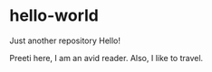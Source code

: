 # hello-world
Just another repository
Hello!

Preeti here, I am an avid reader. Also, I like to travel. 
